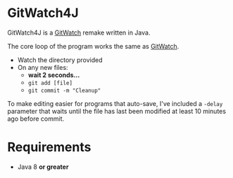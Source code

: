 # GitWatch4J
GitWatch4J is a [GitWatch](https://github.com/gitwatch/gitwatch) remake written in Java.

The core loop of the program works the same as [GitWatch](https://github.com/gitwatch/gitwatch).
+ Watch the directory provided
+ On any new files:
    + **wait 2 seconds...**
    + `git add [file]`
    + `git commit -m "Cleanup"`

To make editing easier for programs that auto-save, I've included a `-delay` parameter that waits until the file has last been modified at least 10 minutes ago before commit.

# Requirements
+ Java 8 **or greater**